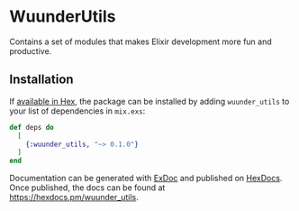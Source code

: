 # WuunderUtils

Contains a set of modules that makes Elixir development more fun and productive.

## Installation

If [available in Hex](https://hex.pm/docs/publish), the package can be installed
by adding `wuunder_utils` to your list of dependencies in `mix.exs`:

```elixir
def deps do
  [
    {:wuunder_utils, "~> 0.1.0"}
  ]
end
```

Documentation can be generated with [ExDoc](https://github.com/elixir-lang/ex_doc)
and published on [HexDocs](https://hexdocs.pm). Once published, the docs can
be found at <https://hexdocs.pm/wuunder_utils>.

